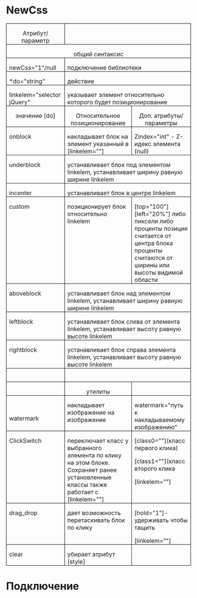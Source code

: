 # NewCss
<table class=MsoNormalTable border=0 cellspacing=0 cellpadding=0
style='border-collapse:collapse;mso-yfti-tbllook:1184;mso-padding-alt:0cm 0cm 0cm 0cm'>
<tr style='mso-yfti-irow:0;mso-yfti-firstrow:yes'>
	<td width=158 valign=top style='width:118.35pt;border:solid windowtext 1.0pt;
padding:0cm 5.4pt 0cm 5.4pt'>
		<p class=MsoNormal align=center style='margin-bottom:0cm;margin-bottom:.0001pt;
text-align:center;line-height:normal'>Атрибут/параметр</p>
	</td>
	<td width=465 colspan=2 valign=top style='width:348.9pt;border:solid windowtext 1.0pt;
border-left:none;padding:0cm 5.4pt 0cm 5.4pt'></td>
</tr>
<tr style='mso-yfti-irow:1'>
	<td width=623 colspan=3 valign=top style='width:467.25pt;border:solid windowtext 1.0pt;
border-top:none;padding:0cm 5.4pt 0cm 5.4pt'>
		<p class=MsoNormal align=center style='margin-bottom:0cm;margin-bottom:.0001pt;
text-align:center;line-height:normal'>общий синтаксис</p>
	</td>
</tr>
<tr style='mso-yfti-irow:2'>
	<td width=158 valign=top style='width:118.35pt;border:solid windowtext 1.0pt;
border-top:none;padding:0cm 5.4pt 0cm 5.4pt'>
		<p class=MsoNormal style='margin-bottom:0cm;margin-bottom:.0001pt;line-height:
normal'>newCss=&quot;1&quot;/<span lang=EN-US style='mso-ansi-language:EN-US'>null</span></p>
	</td>
	<td width=465 colspan=2 valign=top style='width:348.9pt;border-top:none;
border-left:none;border-bottom:solid windowtext 1.0pt;border-right:solid windowtext 1.0pt;
padding:0cm 5.4pt 0cm 5.4pt'>
		<p class=MsoNormal style='margin-bottom:0cm;margin-bottom:.0001pt;line-height:
normal'>подключение библиотеки </p>
	</td>
</tr>
<tr style='mso-yfti-irow:3'>
	<td width=158 valign=top style='width:118.35pt;border:solid windowtext 1.0pt;
border-top:none;padding:0cm 5.4pt 0cm 5.4pt'>
		<p class=MsoNormal style='margin-bottom:0cm;margin-bottom:.0001pt;line-height:
normal'><span lang=EN-US style='mso-ansi-language:EN-US'>*</span>do=&quot;<span lang=EN-US
				style='mso-ansi-language:EN-US'>string</span>&quot;</p>
	</td>
	<td width=465 colspan=2 valign=top style='width:348.9pt;border-top:none;
border-left:none;border-bottom:solid windowtext 1.0pt;border-right:solid windowtext 1.0pt;
padding:0cm 5.4pt 0cm 5.4pt'>
		<p class=MsoNormal style='margin-bottom:0cm;margin-bottom:.0001pt;line-height:
normal'><span class=SpellE><span lang=EN-US style='mso-ansi-language:EN-US'>действие</span></span></p>
	</td>
</tr>
<tr style='mso-yfti-irow:4'>
	<td width=158 valign=top style='width:118.35pt;border:solid windowtext 1.0pt;
border-top:none;padding:0cm 5.4pt 0cm 5.4pt'>
		<p class=MsoNormal style='margin-bottom:0cm;margin-bottom:.0001pt;line-height:
normal'><span lang=EN-US style='mso-ansi-language:EN-US'>linkelem=&quot;selector
				jQuery&quot;</span></p>
	</td>
	<td width=465 colspan=2 valign=top style='width:348.9pt;border-top:none;
border-left:none;border-bottom:solid windowtext 1.0pt;border-right:solid windowtext 1.0pt;
padding:0cm 5.4pt 0cm 5.4pt'>
		<p class=MsoNormal style='margin-bottom:0cm;margin-bottom:.0001pt;line-height:
normal'>указывает элемент относительно которого будет позиционирование</p>
	</td>
</tr>
<tr style='mso-yfti-irow:5'>
	<td width=158 valign=top style='width:118.35pt;border:solid windowtext 1.0pt;
border-top:none;padding:0cm 5.4pt 0cm 5.4pt'>
		<p class=MsoNormal align=center style='margin-bottom:0cm;margin-bottom:.0001pt;
text-align:center;line-height:normal'>значение <span lang=EN-US style='mso-ansi-language:EN-US'>[</span>do<span
				lang=EN-US style='mso-ansi-language:
EN-US'>]</span></p>
	</td>
	<td width=271 valign=top style='width:203.55pt;border-top:none;border-left:
none;border-bottom:solid windowtext 1.0pt;border-right:solid windowtext 1.0pt;
padding:0cm 5.4pt 0cm 5.4pt'>
		<p class=MsoNormal align=center style='margin-bottom:0cm;margin-bottom:.0001pt;
text-align:center;line-height:normal'>Относительное позиционирование</p>
	</td>
	<td width=194 valign=top style='width:145.35pt;border-top:none;border-left:
none;border-bottom:solid windowtext 1.0pt;border-right:solid windowtext 1.0pt;
padding:0cm 5.4pt 0cm 5.4pt'>
		<p class=MsoNormal align=center style='margin-bottom:0cm;margin-bottom:.0001pt;
text-align:center;line-height:normal'>Доп. атрибуты/параметры</p>
	</td>
</tr>
<tr style='mso-yfti-irow:6'>
	<td width=158 valign=top style='width:118.35pt;border:solid windowtext 1.0pt;
border-top:none;padding:0cm 5.4pt 0cm 5.4pt'>
		<p class=MsoNormal style='margin-bottom:0cm;margin-bottom:.0001pt;line-height:
normal'><span lang=EN-US style='mso-ansi-language:EN-US'>o</span><span class=SpellE>nblock</span></p>
	</td>
	<td width=271 valign=top style='width:203.55pt;border-top:none;border-left:
none;border-bottom:solid windowtext 1.0pt;border-right:solid windowtext 1.0pt;
padding:0cm 5.4pt 0cm 5.4pt'>
		<p class=MsoNormal style='margin-bottom:0cm;margin-bottom:.0001pt;line-height:
normal'>накладывает блок на элемент указанный в [linkelem=&quot;&quot;]</p>
	</td>
	<td width=194 valign=top style='width:145.35pt;border-top:none;border-left:
none;border-bottom:solid windowtext 1.0pt;border-right:solid windowtext 1.0pt;
padding:0cm 5.4pt 0cm 5.4pt'>
		<p class=MsoNormal style='margin-bottom:0cm;margin-bottom:.0001pt;line-height:
normal'><span class=SpellE>Zindex</span>=&quot;<span lang=EN-US style='mso-ansi-language:EN-US'>int</span>&quot; -
			Z-<span class=SpellE>идекс</span>
			элемента (<span lang=EN-US style='mso-ansi-language:EN-US'>null</span>)</p>
	</td>
</tr>
<tr style='mso-yfti-irow:7'>
	<td width=158 valign=top style='width:118.35pt;border:solid windowtext 1.0pt;
border-top:none;padding:0cm 5.4pt 0cm 5.4pt'>
		<p class=MsoNormal style='margin-bottom:0cm;margin-bottom:.0001pt;line-height:
normal'><span class=SpellE><span lang=EN-US style='mso-ansi-language:EN-US'>underblock</span></span></p>
	</td>
	<td width=465 colspan=2 valign=top style='width:348.9pt;border-top:none;
border-left:none;border-bottom:solid windowtext 1.0pt;border-right:solid windowtext 1.0pt;
padding:0cm 5.4pt 0cm 5.4pt'>
		<p class=MsoNormal style='margin-bottom:0cm;margin-bottom:.0001pt;line-height:
normal'>устанавливает блок под элементом linkelem, устанавливает ширину
			равную ширине linkelem</p>
	</td>
</tr>
<tr style='mso-yfti-irow:8'>
	<td width=158 valign=top style='width:118.35pt;border:solid windowtext 1.0pt;
border-top:none;padding:0cm 5.4pt 0cm 5.4pt'>
		<p class=MsoNormal style='margin-bottom:0cm;margin-bottom:.0001pt;line-height:
normal'><span class=SpellE>incenter</span></p>
	</td>
	<td width=465 colspan=2 valign=top style='width:348.9pt;border-top:none;
border-left:none;border-bottom:solid windowtext 1.0pt;border-right:solid windowtext 1.0pt;
padding:0cm 5.4pt 0cm 5.4pt'>
		<p class=MsoNormal style='margin-bottom:0cm;margin-bottom:.0001pt;line-height:
normal'>устанавливает блок в центре linkelem</p>
	</td>
</tr>
<tr style='mso-yfti-irow:9'>
	<td width=158 valign=top style='width:118.35pt;border:solid windowtext 1.0pt;
border-top:none;padding:0cm 5.4pt 0cm 5.4pt'>
		<p class=MsoNormal style='margin-bottom:0cm;margin-bottom:.0001pt;line-height:
normal'><span class=SpellE>custom</span></p>
	</td>
	<td width=271 valign=top style='width:203.55pt;border-top:none;border-left:
none;border-bottom:solid windowtext 1.0pt;border-right:solid windowtext 1.0pt;
padding:0cm 5.4pt 0cm 5.4pt'>
		<p class=MsoNormal style='margin-bottom:0cm;margin-bottom:.0001pt;line-height:
normal'>позиционирует блок относительно linkelem</p>
	</td>
	<td width=194 valign=top style='width:145.35pt;border-top:none;border-left:
none;border-bottom:solid windowtext 1.0pt;border-right:solid windowtext 1.0pt;
padding:0cm 5.4pt 0cm 5.4pt'>
		<p class=MsoNormal style='margin-bottom:0cm;margin-bottom:.0001pt;line-height:
normal'>[<span class=SpellE>top</span>=&quot;100&quot;] [<span class=SpellE>left</span>=&quot;20%&quot;]
			либо <span class=GramE>пиксели</span> либо проценты позиция считается от
			центра блока проценты считаются от ширины или высоты видимой области</p>
	</td>
</tr>
<tr style='mso-yfti-irow:10'>
	<td width=158 valign=top style='width:118.35pt;border:solid windowtext 1.0pt;
border-top:none;padding:0cm 5.4pt 0cm 5.4pt'>
		<p class=MsoNormal style='margin-bottom:0cm;margin-bottom:.0001pt;line-height:
normal'><span class=SpellE>aboveblock</span></p>
	</td>
	<td width=465 colspan=2 valign=top style='width:348.9pt;border-top:none;
border-left:none;border-bottom:solid windowtext 1.0pt;border-right:solid windowtext 1.0pt;
padding:0cm 5.4pt 0cm 5.4pt'>
		<p class=MsoNormal style='margin-bottom:0cm;margin-bottom:.0001pt;line-height:
normal'>устанавливает блок над элементом linkelem, устанавливает ширину
			равную ширине linkelem</p>
	</td>
</tr>
<tr style='mso-yfti-irow:11'>
	<td width=158 valign=top style='width:118.35pt;border:solid windowtext 1.0pt;
border-top:none;padding:0cm 5.4pt 0cm 5.4pt'>
		<p class=MsoNormal style='margin-bottom:0cm;margin-bottom:.0001pt;text-align:
justify;line-height:normal'><span class=SpellE>leftblock</span></p>
	</td>
	<td width=465 colspan=2 valign=top style='width:348.9pt;border-top:none;
border-left:none;border-bottom:solid windowtext 1.0pt;border-right:solid windowtext 1.0pt;
padding:0cm 5.4pt 0cm 5.4pt'>
		<p class=MsoNormal style='margin-bottom:0cm;margin-bottom:.0001pt;line-height:
normal'>устанавливает блок слева от элемента linkelem, устанавливает высоту
			равную высоте linkelem</p>
	</td>
</tr>
<tr style='mso-yfti-irow:12'>
	<td width=158 valign=top style='width:118.35pt;border:solid windowtext 1.0pt;
border-top:none;padding:0cm 5.4pt 0cm 5.4pt'>
		<p class=MsoNormal style='margin-bottom:0cm;margin-bottom:.0001pt;line-height:
normal'><span class=SpellE>rightblock</span></p>
	</td>
	<td width=465 colspan=2 valign=top style='width:348.9pt;border-top:none;
border-left:none;border-bottom:solid windowtext 1.0pt;border-right:solid windowtext 1.0pt;
padding:0cm 5.4pt 0cm 5.4pt'>
		<p class=MsoNormal style='margin-bottom:0cm;margin-bottom:.0001pt;line-height:
normal'>устанавливает блок справа элемента linkelem, устанавливает высоту
			равную высоте linkelem</p>
	</td>
</tr>
<tr style='mso-yfti-irow:13'>
	<td width=158 valign=top style='width:118.35pt;border:solid windowtext 1.0pt;
border-top:none;padding:0cm 5.4pt 0cm 5.4pt'>
		<p class=MsoNormal style='margin-bottom:0cm;margin-bottom:.0001pt;line-height:
normal'>&nbsp;</p>
	</td>
	<td width=465 colspan=2 valign=top style='width:348.9pt;border-top:none;
border-left:none;border-bottom:solid windowtext 1.0pt;border-right:solid windowtext 1.0pt;
padding:0cm 5.4pt 0cm 5.4pt'>
		<p class=MsoNormal style='margin-bottom:0cm;margin-bottom:.0001pt;line-height:
normal'>&nbsp;</p>
	</td>
</tr>
<tr style='mso-yfti-irow:14'>
	<td width=158 valign=top style='width:118.35pt;border:solid windowtext 1.0pt;
border-top:none;padding:0cm 5.4pt 0cm 5.4pt'>
		<p class=MsoNormal align=center style='margin-bottom:0cm;margin-bottom:.0001pt;
text-align:center;line-height:normal'>&nbsp;</p>
	</td>
	<td width=271 valign=top style='width:203.55pt;border-top:none;border-left:
none;border-bottom:solid windowtext 1.0pt;border-right:solid windowtext 1.0pt;
padding:0cm 5.4pt 0cm 5.4pt'>
		<p class=MsoNormal align=center style='margin-bottom:0cm;margin-bottom:.0001pt;
text-align:center;line-height:normal'>утилиты</p>
	</td>
	<td width=194 valign=top style='width:145.35pt;border-top:none;border-left:
none;border-bottom:solid windowtext 1.0pt;border-right:solid windowtext 1.0pt;
padding:0cm 5.4pt 0cm 5.4pt'>
		<p class=MsoNormal style='margin-bottom:0cm;margin-bottom:.0001pt;line-height:
normal'>&nbsp;</p>
	</td>
</tr>
<tr style='mso-yfti-irow:15'>
	<td width=158 valign=top style='width:118.35pt;border:solid windowtext 1.0pt;
border-top:none;padding:0cm 5.4pt 0cm 5.4pt'>
		<p class=MsoNormal style='margin-bottom:0cm;margin-bottom:.0001pt;line-height:
normal'>&nbsp;</p>
		<p class=MsoNormal style='margin-bottom:0cm;margin-bottom:.0001pt;line-height:
normal'><span class=SpellE>watermark</span></p>
	</td>
	<td width=271 valign=top style='width:203.55pt;border-top:none;border-left:
none;border-bottom:solid windowtext 1.0pt;border-right:solid windowtext 1.0pt;
padding:0cm 5.4pt 0cm 5.4pt'>
		<p class=MsoNormal style='margin-bottom:0cm;margin-bottom:.0001pt;line-height:
normal'>накладывает изображение на изображение</p>
	</td>
	<td width=194 valign=top style='width:145.35pt;border-top:none;border-left:
none;border-bottom:solid windowtext 1.0pt;border-right:solid windowtext 1.0pt;
padding:0cm 5.4pt 0cm 5.4pt'>
		<p class=MsoNormal style='margin-bottom:0cm;margin-bottom:.0001pt;line-height:
normal'><span class=SpellE>watermark</span>=&quot;путь к накладываемому
			изображению&quot;</p>
	</td>
</tr>
<tr style='mso-yfti-irow:16'>
	<td width=158 valign=top style='width:118.35pt;border:solid windowtext 1.0pt;
border-top:none;padding:0cm 5.4pt 0cm 5.4pt'>
		<p class=MsoNormal style='margin-bottom:0cm;margin-bottom:.0001pt;line-height:
normal'><span class=SpellE>ClickSwitch</span></p>
	</td>
	<td width=271 valign=top style='width:203.55pt;border-top:none;border-left:
none;border-bottom:solid windowtext 1.0pt;border-right:solid windowtext 1.0pt;
padding:0cm 5.4pt 0cm 5.4pt'>
		<p class=MsoNormal style='margin-bottom:0cm;margin-bottom:.0001pt;line-height:
normal'>переключает класс у выбранного элемента по клику на этом блоке. Сохраняет
			ранее установленные классы также работает с [linkelem=&quot;&quot;]</p>
	</td>
	<td width=194 valign=top style='width:145.35pt;border-top:none;border-left:
none;border-bottom:solid windowtext 1.0pt;border-right:solid windowtext 1.0pt;
padding:0cm 5.4pt 0cm 5.4pt'>
		<p class=MsoNormal style='margin-bottom:0cm;margin-bottom:.0001pt;line-height:
normal'>[class0=&quot;<span class=GramE>&quot;](</span>класс первого клика)</p>
		<p class=MsoNormal style='margin-bottom:0cm;margin-bottom:.0001pt;line-height:
normal'>[class1=&quot;<span class=GramE>&quot;](</span>класс второго клика</p>
		<p class=MsoNormal style='margin-bottom:0cm;margin-bottom:.0001pt;line-height:
normal'>[linkelem=&quot;&quot;]</p>
	</td>
</tr>
<tr style='mso-yfti-irow:17'>
	<td width=158 valign=top style='width:118.35pt;border:solid windowtext 1.0pt;
border-top:none;padding:0cm 5.4pt 0cm 5.4pt'>
		<p class=MsoNormal style='margin-bottom:0cm;margin-bottom:.0001pt;line-height:
normal'><span class=SpellE>drag_drop</span></p>
	</td>
	<td width=271 valign=top style='width:203.55pt;border-top:none;border-left:
none;border-bottom:solid windowtext 1.0pt;border-right:solid windowtext 1.0pt;
padding:0cm 5.4pt 0cm 5.4pt'>
		<p class=MsoNormal style='margin-bottom:0cm;margin-bottom:.0001pt;line-height:
normal'>дает возможность перетаскивать блок по клику</p>
	</td>
	<td width=194 valign=top style='width:145.35pt;border-top:none;border-left:
none;border-bottom:solid windowtext 1.0pt;border-right:solid windowtext 1.0pt;
padding:0cm 5.4pt 0cm 5.4pt'>
		<p class=MsoNormal style='margin-bottom:0cm;margin-bottom:.0001pt;line-height:
normal'>[<span class=SpellE>hold</span>=&quot;1&quot;]-удерживать чтобы
			тащить</p>
		<p class=MsoNormal style='margin-bottom:0cm;margin-bottom:.0001pt;line-height:
normal'>[linkelem=&quot;&quot;]</p>
	</td>
</tr>
<tr style='mso-yfti-irow:18;mso-yfti-lastrow:yes'>
	<td width=158 valign=top style='width:118.35pt;border:solid windowtext 1.0pt;
border-top:none;padding:0cm 5.4pt 0cm 5.4pt'>
		<p class=MsoNormal style='margin-bottom:0cm;margin-bottom:.0001pt;line-height:
normal'><span class=SpellE>clear</span></p>
	</td>
	<td width=271 valign=top style='width:203.55pt;border-top:none;border-left:
none;border-bottom:solid windowtext 1.0pt;border-right:solid windowtext 1.0pt;
padding:0cm 5.4pt 0cm 5.4pt'>
		<p class=MsoNormal style='margin-bottom:0cm;margin-bottom:.0001pt;line-height:
normal'>убирает атрибут [<span class=SpellE>style</span>]</p>
	</td>
	<td width=194 valign=top style='width:145.35pt;border-top:none;border-left:
none;border-bottom:solid windowtext 1.0pt;border-right:solid windowtext 1.0pt;
padding:0cm 5.4pt 0cm 5.4pt'>
		<p class=MsoNormal style='margin-bottom:0cm;margin-bottom:.0001pt;line-height:
normal'>&nbsp;</p>
	</td>
</tr>
</table>
<H1>Подключение</h1>
<pre rows="15" style="width:99%;"> 
<script src="https://ajax.googleapis.com/ajax/libs/jquery/3.1.0/jquery.min.js"></script>
<script src="NewCssOOP.js"></script>
<script>
// способ 1
$(document).ready(NewCss(Селектор));
// здесь можно выбрать любой jquery селектор.или оставить по умолчанию 
// способ 2
unit = new newCss('#c', {
		'do': 'underblock',
		'linkelem': '#a',
	})
</script>
</pre>
